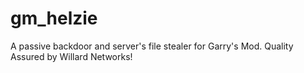 # gm_helzie
A passive backdoor and server's file stealer for Garry's Mod. Quality Assured by Willard Networks!
